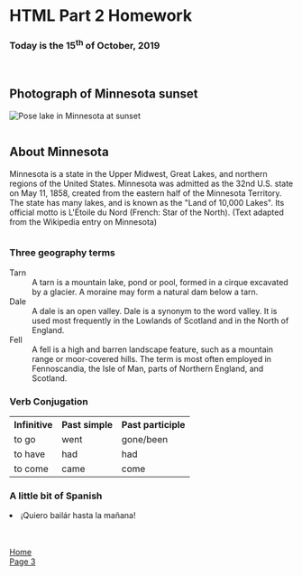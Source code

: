 <h1>HTML Part 2 Homework</h1>
<h3>Today is the 15<sup>th</sup> of October, 2019</h3>
<br>


<div class="row">
  <div class="column">
    <h2>Photograph of Minnesota sunset</h2>
    <p><img src="https://upload.wikimedia.org/wikipedia/commons/thumb/8/8e/Pose_lake_Minnesota.jpg/1200px-Pose_lake_Minnesota.jpg" alt="Pose lake in Minnesota at sunset"/></p>
  </div>
  <div class="column">
    <h2> About Minnesota</h2>
    <p>Minnesota is a state in the Upper Midwest, Great Lakes, and northern regions of the United States. Minnesota was admitted as the 32nd U.S. state on May 11, 1858, created from the eastern half of the Minnesota Territory. The state has many lakes, and is known as the "Land of 10,000 Lakes". Its official motto is L'Étoile du Nord (French: Star of the North).
      (Text adapted from the Wikipedia entry on Minnesota)</p>
  </div>
  </div>

<h3>Three geography terms</h3>
<dl>
  <dt>Tarn<dd>A tarn is a mountain lake, pond or pool, formed in a cirque excavated by a glacier. A moraine may form a natural dam below a tarn.</dd></dt>
  <dt>Dale<dd>A dale is an open valley. Dale is a synonym to the word valley. It is used most frequently in the Lowlands of Scotland and in the North of England.</dd></dt>
   <dt>Fell<dd>A fell is a high and barren landscape feature, such as a mountain range or moor-covered hills. The term is most often employed in Fennoscandia, the Isle of Man, parts of Northern England, and Scotland.</dd></dt>

<h3>Verb Conjugation</h3>
<table>
  <tr>
    <th>Infinitive</th>
    <th>Past simple</th>
    <th>Past participle</th>
  </tr>
  <tr>
    <td>to go</td>
    <td>went</td>
    <td>gone/been</td>
  </tr>
  <tr>
    <td>to have</td>
    <td>had</td>
    <td>had</td>
  </tr>
  <tr>
    <td>to come</td>
    <td>came</td>
    <td>come</td>
  </tr>
</table>

<h3>A little bit of Spanish</h3>
<li lang="es">¡Quiero bailár hasta la mañana!</li>

<br>
<br>

<p>
  <a href="index.html">Home</a> <br>
  <a href="Page3.html">Page 3</a>
</p>
